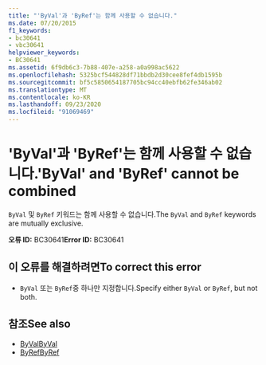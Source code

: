 ```yaml
---
title: "'ByVal'과 'ByRef'는 함께 사용할 수 없습니다."
ms.date: 07/20/2015
f1_keywords:
- bc30641
- vbc30641
helpviewer_keywords:
- BC30641
ms.assetid: 6f9db6c3-7b88-407e-a258-a0a998ac5622
ms.openlocfilehash: 5325bcf544828df71bbdb2d30cee8fef4db1595b
ms.sourcegitcommit: bf5c5850654187705bc94cc40ebfb62fe346ab02
ms.translationtype: MT
ms.contentlocale: ko-KR
ms.lasthandoff: 09/23/2020
ms.locfileid: "91069469"
---
```

# <a name="byval-and-byref-cannot-be-combined"></a><span data-ttu-id="f137b-102">'ByVal'과 'ByRef'는 함께 사용할 수 없습니다.</span><span class="sxs-lookup"><span data-stu-id="f137b-102">'ByVal' and 'ByRef' cannot be combined</span></span>

<span data-ttu-id="f137b-103">`ByVal` 및 `ByRef` 키워드는 함께 사용할 수 없습니다.</span><span class="sxs-lookup"><span data-stu-id="f137b-103">The `ByVal` and `ByRef` keywords are mutually exclusive.</span></span>  
  
 <span data-ttu-id="f137b-104">**오류 ID:** BC30641</span><span class="sxs-lookup"><span data-stu-id="f137b-104">**Error ID:** BC30641</span></span>  
  
## <a name="to-correct-this-error"></a><span data-ttu-id="f137b-105">이 오류를 해결하려면</span><span class="sxs-lookup"><span data-stu-id="f137b-105">To correct this error</span></span>  
  
- <span data-ttu-id="f137b-106">`ByVal` 또는 `ByRef`중 하나만 지정합니다.</span><span class="sxs-lookup"><span data-stu-id="f137b-106">Specify either `ByVal` or `ByRef`, but not both.</span></span>  
  
## <a name="see-also"></a><span data-ttu-id="f137b-107">참조</span><span class="sxs-lookup"><span data-stu-id="f137b-107">See also</span></span>

- [<span data-ttu-id="f137b-108">ByVal</span><span class="sxs-lookup"><span data-stu-id="f137b-108">ByVal</span></span>](../language-reference/modifiers/byval.md)
- [<span data-ttu-id="f137b-109">ByRef</span><span class="sxs-lookup"><span data-stu-id="f137b-109">ByRef</span></span>](../language-reference/modifiers/byref.md)

